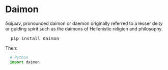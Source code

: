 # Daimon
δαίμων, pronounced daimon or daemon originally referred to a lesser deity or guiding spirit such as the daimons of Hellenistic religion and philosophy.
<pre>
  pip install daimon
</pre>
Then:
```Python
  # Python
  import daimon
```
